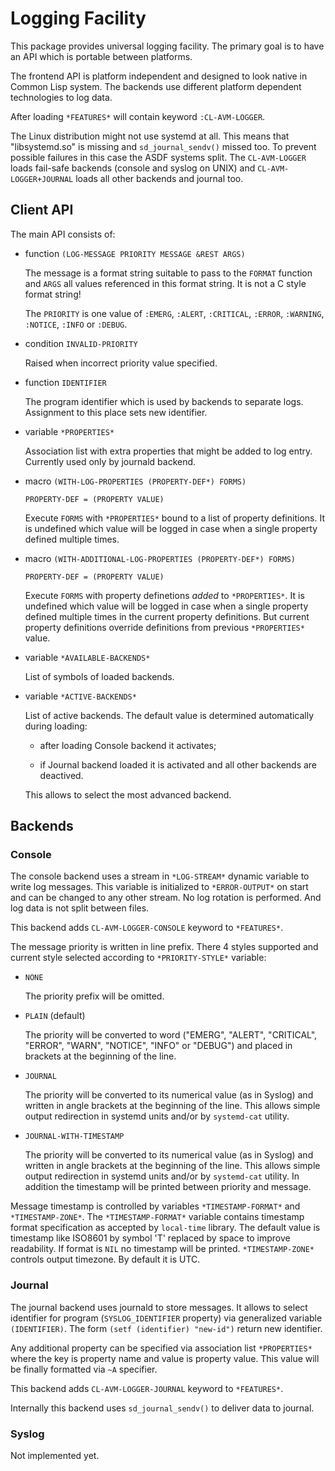 Logging Facility
================

This package provides universal logging facility. The primary goal is
to have an API which is portable between platforms. 

The frontend API is platform independent and designed to look native
in Common Lisp system. The backends use different platform dependent
technologies to log data.

After loading `*FEATURES*` will contain keyword `:CL-AVM-LOGGER`.

The Linux distribution might not use systemd at all. This means that
"libsystemd.so" is missing and `sd_journal_sendv()` missed too. To
prevent possible failures in this case the ASDF systems split. The
`CL-AVM-LOGGER` loads fail-safe backends (console and syslog on UNIX)
and `CL-AVM-LOGGER+JOURNAL` loads all other backends and journal too.

Client API
----------

The main API consists of:

* function `(LOG-MESSAGE PRIORITY MESSAGE &REST ARGS)` 

  The message is a format string suitable to pass to the `FORMAT`
  function and `ARGS` all values referenced in this format string. It
  is not a C style format string!
  
  The `PRIORITY` is one value of `:EMERG`, `:ALERT`, `:CRITICAL`,
    `:ERROR`, `:WARNING`, `:NOTICE`, `:INFO` or `:DEBUG`.
    
* condition `INVALID-PRIORITY`

  Raised when incorrect priority value specified.

* function `IDENTIFIER`

  The program identifier which is used by backends to separate
  logs. Assignment to this place sets new identifier.

* variable `*PROPERTIES*`

  Association list with extra properties that might be added to log
  entry. Currently used only by journald backend.

* macro `(WITH-LOG-PROPERTIES (PROPERTY-DEF*) FORMS)`

  `PROPERTY-DEF = (PROPERTY VALUE)`
  
  Execute `FORMS` with `*PROPERTIES*` bound to a list of property
  definitions. It is undefined which value will be logged in case when
  a single property defined multiple times.

* macro `(WITH-ADDITIONAL-LOG-PROPERTIES (PROPERTY-DEF*) FORMS)`

  `PROPERTY-DEF = (PROPERTY VALUE)`

  Execute `FORMS` with property definetions _added_ to
  `*PROPERTIES*`. It is undefined which value will be logged in case
  when a single property defined multiple times in the current
  property definitions. But current property definitions override
  definitions from previous `*PROPERTIES*` value.

* variable `*AVAILABLE-BACKENDS*`

  List of symbols of loaded backends.
  
* variable `*ACTIVE-BACKENDS*`

  List of active backends. The default value is determined
  automatically during loading:
  
  * after loading Console backend it activates;
  
  * if Journal backend loaded it is activated and all other backends
    are deactived.
    
  This allows to select the most advanced backend.

Backends
--------

### Console

The console backend uses a stream in `*LOG-STREAM*` dynamic variable
to write log messages. This variable is initialized to
`*ERROR-OUTPUT*` on start and can be changed to any other stream. No
log rotation is performed. And log data is not split between files.

This backend adds `CL-AVM-LOGGER-CONSOLE` keyword to `*FEATURES*`.

The message priority is written in line prefix. There 4 styles
supported and current style selected according to `*PRIORITY-STYLE*`
variable:

* `NONE`

  The priority prefix will be omitted.

* `PLAIN` (default)

  The priority will be converted to word ("EMERG", "ALERT",
  "CRITICAL", "ERROR", "WARN", "NOTICE", "INFO" or "DEBUG") and placed
  in brackets at the beginning of the line.

* `JOURNAL`

  The priority will be converted to its numerical value (as in Syslog)
  and written in angle brackets at the beginning of the line. This
  allows simple output redirection in systemd units and/or by
  `systemd-cat` utility.

* `JOURNAL-WITH-TIMESTAMP`

  The priority will be converted to its numerical value (as in Syslog)
  and written in angle brackets at the beginning of the line. This
  allows simple output redirection in systemd units and/or by
  `systemd-cat` utility. In addition the timestamp will be printed
  between priority and message.

Message timestamp is controlled by variables `*TIMESTAMP-FORMAT*` and
`*TIMESTAMP-ZONE*`. The `*TIMESTAMP-FORMAT*` variable contains
timestamp format specification as accepted by `local-time`
library. The default value is timestamp like ISO8601 by symbol 'T'
replaced by space to improve readability. If format is `NIL` no
timestamp will be printed. `*TIMESTAMP-ZONE*` controls output
timezone. By default it is UTC.

### Journal

The journal backend uses journald to store messages. It allows to
select identifier for program (`SYSLOG_IDENTIFIER` property) via
generalized variable `(IDENTIFIER)`. The form
`(setf (identifier) "new-id")` return new identifier.

Any additional property can be specified via association list
`*PROPERTIES*` where the key is property name and value is property
value. This value will be finally formatted via `~A` specifier.

This backend adds `CL-AVM-LOGGER-JOURNAL` keyword to `*FEATURES*`.

Internally this backend uses `sd_journal_sendv()` to deliver data to
journal.

### Syslog

Not implemented yet.
